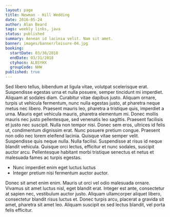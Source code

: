 ```yaml
---
layout: page
title: Newman - Hill Wedding
date: 2016-05-24
author: Alan Beard
tags: weekly links, java
status: published
summary: Aenean id lacinia velit. Nam sit amet.
banner: images/banner/leisure-04.jpg
booking:
  startDate: 03/30/2018
  endDate: 03/31/2018
  ctyhocn: ALBSYHX
  groupCode: NHW
published: true
---
```

Sed libero tellus, bibendum at ligula vitae, volutpat scelerisque erat. Suspendisse egestas urna et nulla posuere, semper tincidunt mi imperdiet. Aliquam at sodales diam. Curabitur vitae dapibus justo. Aliquam ornare, turpis ut vehicula fermentum, nunc nulla egestas justo, at pharetra neque metus nec libero. Praesent mauris leo, pharetra a tristique quis, imperdiet a urna. Mauris eget vehicula mauris, pharetra elementum mi. Donec mollis mauris nec justo pellentesque, sed venenatis leo sagittis. Praesent facilisis et justo nec suscipit. Nulla non tempor nisi. Donec sem eros, ultrices id felis ut, condimentum dignissim erat.
Nunc posuere pretium congue. Praesent non odio nec lorem eleifend lacinia. Quisque vitae semper velit. Suspendisse quis neque nulla. Nulla facilisi. Suspendisse at risus id neque blandit vehicula. Quisque orci lectus, efficitur et nunc sodales, suscipit auctor arcu. Pellentesque habitant morbi tristique senectus et netus et malesuada fames ac turpis egestas.

* Nunc imperdiet enim eget luctus luctus
* Integer pretium nisi fermentum auctor auctor.

Donec sit amet enim enim. Mauris ut orci vel odio malesuada ornare. Vivamus sit amet luctus nisl, eget blandit erat. Integer est ante, consectetur at sapien nec, vestibulum auctor justo. Aliquam ullamcorper aliquet libero, consectetur blandit risus luctus et. Donec turpis arcu, placerat a gravida sit amet, pharetra sit amet leo. Aliquam suscipit ex sed lectus blandit, vel porta felis efficitur.
